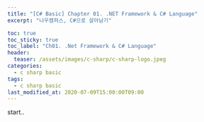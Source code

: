 ```yaml
---
title: "[C# Basic] Chapter 01. .NET Framework & C# Language"
excerpt: "나우캠퍼스, C#으로 살아남기"

toc: true
toc_sticky: true
toc_label: "Ch01. .Net Framework & C# Language"
header:
  teaser: /assets/images/c-sharp/c-sharp-logo.jpeg
categories:
  - c sharp basic
tags:
  - c sharp basic
last_modified_at: 2020-07-09T15:00:00T09:00
---
```

start..
